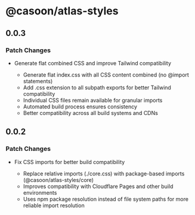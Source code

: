# @casoon/atlas-styles

## 0.0.3

### Patch Changes

- Generate flat combined CSS and improve Tailwind compatibility

  - Generate flat index.css with all CSS content combined (no @import statements)
  - Add .css extension to all subpath exports for better Tailwind compatibility
  - Individual CSS files remain available for granular imports
  - Automated build process ensures consistency
  - Better compatibility across all build systems and CDNs

## 0.0.2

### Patch Changes

- Fix CSS imports for better build compatibility

  - Replace relative imports (./core.css) with package-based imports (@casoon/atlas-styles/core)
  - Improves compatibility with Cloudflare Pages and other build environments
  - Uses npm package resolution instead of file system paths for more reliable import resolution
